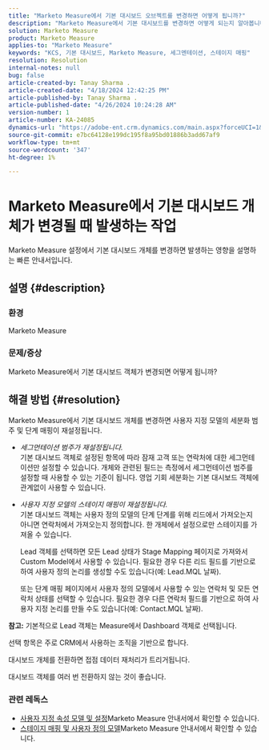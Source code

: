 ```yaml
---
title: "Marketo Measure에서 기본 대시보드 오브젝트를 변경하면 어떻게 됩니까?"
description: "Marketo Measure에서 기본 대시보드를 변경하면 어떻게 되는지 알아봅니다."
solution: Marketo Measure
product: Marketo Measure
applies-to: "Marketo Measure"
keywords: "KCS, 기본 대시보드, Marketo Measure, 세그멘테이션, 스테이지 매핑"
resolution: Resolution
internal-notes: null
bug: false
article-created-by: Tanay Sharma .
article-created-date: "4/18/2024 12:42:25 PM"
article-published-by: Tanay Sharma .
article-published-date: "4/26/2024 10:24:28 AM"
version-number: 1
article-number: KA-24085
dynamics-url: "https://adobe-ent.crm.dynamics.com/main.aspx?forceUCI=1&pagetype=entityrecord&etn=knowledgearticle&id=2dc28018-81fd-ee11-a1fe-6045bd03c412"
source-git-commit: e7bc64128e199dc195f8a95bd01886b3add67af9
workflow-type: tm+mt
source-wordcount: '347'
ht-degree: 1%

---
```


# Marketo Measure에서 기본 대시보드 개체가 변경될 때 발생하는 작업


Marketo Measure 설정에서 기본 대시보드 개체를 변경하면 발생하는 영향을 설명하는 빠른 안내서입니다.

## 설명 {#description}


### 환경

Marketo Measure

### 문제/증상

Marketo Measure에서 기본 대시보드 객체가 변경되면 어떻게 됩니까?


## 해결 방법 {#resolution}


Marketo Measure에서 기본 대시보드 개체를 변경하면 사용자 지정 모델의 세분화 범주 및 단계 매핑이 재설정됩니다.

- *세그먼테이션 범주가 재설정됩니다.*\
  기본 대시보드 객체로 설정된 항목에 따라 잠재 고객 또는 연락처에 대한 세그먼테이션만 설정할 수 있습니다. 개체와 관련된 필드는 측정에서 세그먼테이션 범주를 설정할 때 사용할 수 있는 기준이 됩니다. 영업 기회 세분화는 기본 대시보드 객체에 관계없이 사용할 수 있습니다.
- *사용자 지정 모델의 스테이지 매핑이 재설정됩니다.*\
  기본 대시보드 객체는 사용자 정의 모델의 단계 단계를 위해 리드에서 가져오는지 아니면 연락처에서 가져오는지 정의합니다. 한 개체에서 설정으로만 스테이지를 가져올 수 있습니다.

  Lead 객체를 선택하면 모든 Lead 상태가 Stage Mapping 페이지로 가져와서 Custom Model에서 사용할 수 있습니다. 필요한 경우 다른 리드 필드를 기반으로 하여 사용자 정의 논리를 생성할 수도 있습니다(예: Lead.MQL 날짜).

  또는 단계 매핑 페이지에서 사용자 정의 모델에서 사용할 수 있는 연락처 및 모든 연락처 상태를 선택할 수 있습니다. 필요한 경우 다른 연락처 필드를 기반으로 하여 사용자 지정 논리를 만들 수도 있습니다(예: Contact.MQL 날짜).


<b>참고:</b>
기본적으로 Lead 객체는 Measure에서 Dashboard 객체로 선택됩니다.

선택 항목은 주로 CRM에서 사용하는 조직을 기반으로 합니다.

대시보드 개체를 전환하면 접점 데이터 재처리가 트리거됩니다.

대시보드 객체를 여러 번 전환하지 않는 것이 좋습니다.

### <b>관련 레독스</b>

- [사용자 지정 속성 모델 및 설정](https://experienceleague.adobe.com/en/docs/marketo-measure/using/advanced-marketo-measure-features/custom-attribution-models/custom-attribution-model-and-setup)Marketo Measure 안내서에서 확인할 수 있습니다.
- [스테이지 매핑 및 사용자 정의 모델](https://experienceleague.adobe.com/en/docs/marketo-measure/using/advanced-marketo-measure-features/custom-attribution-models/custom-attribution-model-and-setup#the-difference-between-funnel-stages-and-custom-model-stages)Marketo Measure 안내서에서 확인할 수 있습니다.

